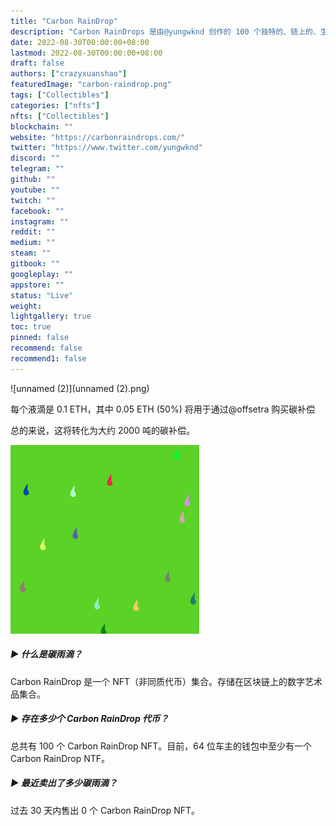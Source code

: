 ```yaml
---
title: "Carbon RainDrop"
description: "Carbon RainDrops 是由@yungwknd 创作的 100 个独特的、链上的、生成的作品的特殊集合"
date: 2022-08-30T00:00:00+08:00
lastmod: 2022-08-30T00:00:00+08:00
draft: false
authors: ["crazyxuanshao"]
featuredImage: "carbon-raindrop.png"
tags: ["Collectibles"]
categories: ["nfts"]
nfts: ["Collectibles"]
blockchain: ""
website: "https://carbonraindrops.com/"
twitter: "https://www.twitter.com/yungwknd"
discord: ""
telegram: ""
github: ""
youtube: ""
twitch: ""
facebook: ""
instagram: ""
reddit: ""
medium: ""
steam: ""
gitbook: ""
googleplay: ""
appstore: ""
status: "Live"
weight: 
lightgallery: true
toc: true
pinned: false
recommend: false
recommend1: false
---
```

![unnamed (2)](unnamed (2).png)

每个液滴是 0.1 ETH，其中 0.05 ETH (50%) 将用于通过@offsetra 购买碳补偿

总的来说，这将转化为大约 2000 吨的碳补偿。

![unnamed](unnamed.png)

##### ▶ 什么是碳雨滴？

Carbon RainDrop 是一个 NFT（非同质代币）集合。存储在区块链上的数字艺术品集合。

##### ▶ 存在多少个 Carbon RainDrop 代币？

总共有 100 个 Carbon RainDrop NFT。目前，64 位车主的钱包中至少有一个 Carbon RainDrop NTF。

##### ▶ 最近卖出了多少碳雨滴？

过去 30 天内售出 0 个 Carbon RainDrop NFT。